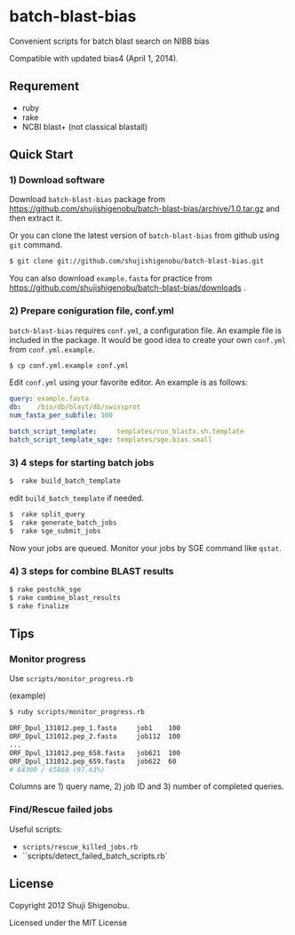 batch-blast-bias
================

Convenient scripts for batch blast search on NIBB bias

Compatible with updated bias4 (April 1, 2014).

## Requrement

*  ruby
*  rake
*  NCBI blast+ (not classical blastall)

## Quick Start

### 1) Download software

Download `batch-blast-bias` package from https://github.com/shujishigenobu/batch-blast-bias/archive/1.0.tar.gz and then extract it.

Or you can clone the latest version of `batch-blast-bias` from github using `git` command.

```bash
$ git clone git://github.com/shujishigenobu/batch-blast-bias.git
```

You can also download `example.fasta` for practice from https://github.com/shujishigenobu/batch-blast-bias/downloads .

### 2) Prepare coniguration file, conf.yml

`batch-blast-bias` requires `conf.yml`, a configuration file. An example file is included in the package. It would be good idea to create your own `conf.yml` from `conf.yml.example`.

```bash
$ cp conf.yml.example conf.yml
```

Edit `conf.yml` using your favorite editor. An example is as follows:

```yaml
query: example.fasta
db:    /bio/db/blast/db/swissprot
num_fasta_per_subfile: 100

batch_script_template:     templates/run_blastx.sh.template
batch_script_template_sge: templates/sge.bias.small
```

### 3) 4 steps for starting batch jobs

```bash
$  rake build_batch_template
```
edit `build_batch_template` if needed.

```bash
$  rake split_query
$  rake generate_batch_jobs
$  rake sge_submit_jobs
```
Now your jobs are queued. Monitor your jobs by SGE command like `qstat`.

### 4) 3 steps for combine BLAST results

```bash
$ rake postchk_sge
$ rake combine_blast_results
$ rake finalize
```

## Tips

### Monitor progress

Use `scripts/monitor_progress.rb`

(example)
```bash
$ ruby scripts/monitor_progress.rb

ORF_Dpul_131012.pep_1.fasta     job1    100
ORF_Dpul_131012.pep_2.fasta     job112  100
...
ORF_Dpul_131012.pep_658.fasta	job621	100
ORF_Dpul_131012.pep_659.fasta	job622	60
# 64300 / 65860 (97.63%)
```
Columns are 1) query name, 2) job ID and 3) number of completed queries.

### Find/Rescue failed jobs

Useful scripts:
- `scripts/rescue_killed_jobs.rb`
- ``scripts/detect_failed_batch_scripts.rb`






## License

Copyright 2012 Shuji Shigenobu.

Licensed under the MIT License
